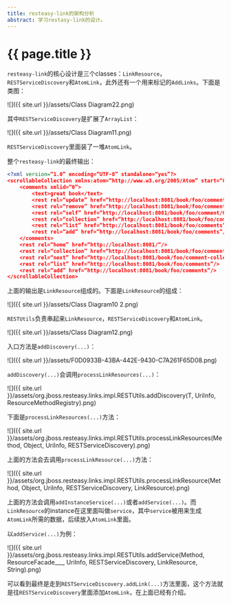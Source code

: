 ```yaml
---
title: resteasy-link的架构分析
abstract: 学习restasy-link的设计。
---
```


# {{ page.title }}


`resteasy-link`的核心设计是三个classes：`LinkResource`，`RESTServiceDiscovery`和`AtomLink`，此外还有一个用来标记的`AddLinks`。下面是类图：

![]({{ site.url }}/assets/Class Diagram22.png)

其中`RESTServiceDiscovery`是扩展了`ArrayList`：

![]({{ site.url }}/assets/Class Diagram11.png)

`RESTServiceDiscovery`里面装了一堆`AtomLink`。

整个`resteasy-link`的最终输出：

```xml
<?xml version=“1.0” encoding=“UTF-8” standalone=“yes”?>
<scrollableCollection xmlns:atom=“http://www.w3.org/2005/Atom” start=“0” limit=“1” totalRecords=“2”>
    <comments xmlid=“0”>
        <text>great book</text>
        <rest rel=“update” href=“http://localhost:8081/book/foo/comment/0”/>
        <rest rel=“remove” href=“http://localhost:8081/book/foo/comment/0”/>
        <rest rel=“self” href=“http://localhost:8081/book/foo/comment/0”/>
        <rest rel=“collection” href=“http://localhost:8081/book/foo/comment-collection”/>
        <rest rel=“list” href=“http://localhost:8081/book/foo/comments”/>
        <rest rel=“add” href=“http://localhost:8081/book/foo/comments”/>
    </comments>
    <rest rel=“home” href=“http://localhost:8081/“/>
    <rest rel=“collection” href=“http://localhost:8081/book/foo/comment-collection”/>
    <rest rel=“next” href=“http://localhost:8081/book/foo/comment-collection;query=book?start=1&amp;limit=1”/>
    <rest rel=“list” href=“http://localhost:8081/book/foo/comments”/>
    <rest rel=“add” href=“http://localhost:8081/book/foo/comments”/>
</scrollableCollection>
```

上面的输出是`LinkResource`组成的。下面是`LinkResource`的组成：

![]({{ site.url }}/assets/Class Diagram10 2.png)

`RESTUtils`负责串起来`LinkResource`，`RESTServiceDiscovery`和`AtomLink`。

![]({{ site.url }}/assets/Class Diagram12.png)

入口方法是`addDiscovery(...)`：

![]({{ site.url }}/assets/F0D0933B-43BA-442E-9430-C7A261F65D08.png)

`addDiscovery(...)`会调用`processLinkResources(...)`：

![]({{ site.url }}/assets/org.jboss.resteasy.links.impl.RESTUtils.addDiscovery(T, UriInfo, ResourceMethodRegistry).png)

下面是`processLinkResources(...)`方法：

![]({{ site.url }}/assets/org.jboss.resteasy.links.impl.RESTUtils.processLinkResources(Method, Object, UriInfo, RESTServiceDiscovery).png)

上面的方法会去调用`processLinkResource(...)`方法：

![]({{ site.url }}/assets/org.jboss.resteasy.links.impl.RESTUtils.processLinkResource(Method, Object, UriInfo, RESTServiceDiscovery, LinkResource).png)

上面的方法会调用`addInstanceService(...)`或者`addService(...)`。而`LinkResource`的instance在这里面叫做`service`，其中`service`被用来生成`AtomLink`所需的数据，后续放入`AtomLink`里面。

以`addService(...)`为例：

![]({{ site.url }}/assets/org.jboss.resteasy.links.impl.RESTUtils.addService(Method, ResourceFacade___, UriInfo, RESTServiceDiscovery, LinkResource, String).png)

可以看到最终是走到`RESTServiceDiscovery.addLink(...)`方法里面，这个方法就是往`RESTServiceDiscovery`里面添加`AtomLink`，在上面已经有介绍。




